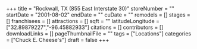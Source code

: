 +++
title = "Rockwall, TX (855 East Interstate 30)"
storeNumber = ""
startDate = "2001-08-02"
endDate = ""
cuDate = ""
remodels = []
stages = []
franchisees = []
attractions = []
sqft = ""
latitudeLongitude = ["32.89879227","-96.45882933"]
citations = []
contributors = []
downloadLinks = []
pageThumbnailFile = ""
tags = ["Locations"]
categories = ["Chuck E. Cheese's"]
draft = false
+++
